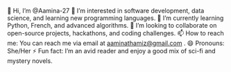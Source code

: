 👋 Hi, I’m @Aamina-27
👀 I’m interested in software development, data science, and learning new programming languages.
🌱 I’m currently learning Python, French, and advanced algorithms.
💞️ I’m looking to collaborate on open-source projects, hackathons, and coding challenges.
📫 How to reach me: You can reach me via email at aaminathamiz@gmail.com .
😄 Pronouns: She/Her
⚡ Fun fact: I’m an avid reader and enjoy a good mix of sci-fi and mystery novels.

<!---
Aamina-27/Aamina-27 is a ✨ special ✨ repository because its `README.md` (this file) appears on your GitHub profile.
You can click the Preview link to take a look at your changes.
--->
